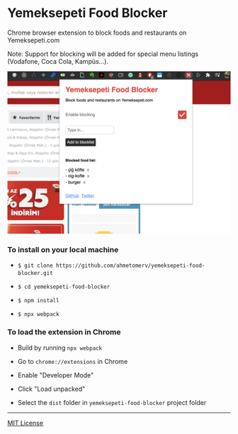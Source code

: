 # Yemeksepeti Food Blocker

Chrome browser extension to block foods and restaurants on Yemeksepeti.com

Note: Support for blocking will be added for special menu listings (Vodafone, Coca Cola, Kampüs...).

<img src="https://raw.githubusercontent.com/ahmetomerv/yemeksepeti-food-blocker/master/img/yemeksepeti-food-blocker-screenshot.png" alt="Yemeksepeti Food Blocker" />

### To install on your local machine

- `$ git clone https://github.com/ahmetomerv/yemeksepeti-food-blocker.git`

- `$ cd yemeksepeti-food-blocker`

- `$ npm install`

- `$ npx webpack`

### To load the extension in Chrome

- Build by running `npx webpack`

- Go to `chrome://extensions` in Chrome

- Enable "Developer Mode"

- Click "Load unpacked"

- Select the `dist` folder in `yemeksepeti-food-blocker` project folder

---
[MIT License](https://opensource.org/licenses/MIT)